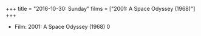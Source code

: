 +++
title = "2016-10-30: Sunday"
films = ["2001: A Space Odyssey (1968)"]
+++


* Film: 2001: A Space Odyssey (1968) 0
